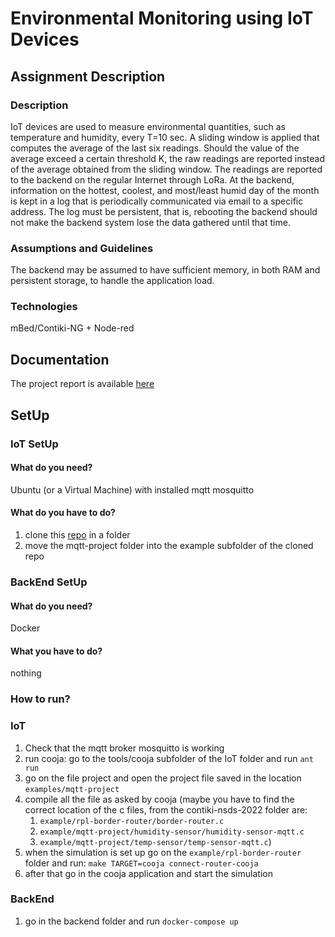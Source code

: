 # Environmental Monitoring using IoT Devices 

## Assignment Description

### Description

IoT devices are used to measure environmental quantities, such as temperature and humidity, every T=10 sec.  A sliding window is applied that computes the average of the last six readings.  Should the value of the average exceed a certain threshold K, the raw readings are reported instead of the average obtained from the sliding window. The readings are reported to the backend on the regular Internet through LoRa. At the backend, information on the hottest, coolest, and most/least humid day of the month is kept in a log that is periodically communicated via email to a specific address. The log must be persistent, that is, rebooting the backend should not make the backend system lose the data gathered until that time.

### Assumptions and Guidelines

The backend may be assumed to have sufficient memory, in both RAM and persistent storage, to handle the application load.

### Technologies 

mBed/Contiki-NG + Node-red

## Documentation

The project report is available [here](https://stefanofossati.github.io/NSDS-projects/documents/1-environmental-monitoring-using-IoT-devices/Report-EnvironmentalMonitoringUsingIoTDevices.pdf)

## SetUp

### IoT SetUp

#### What do you need?
Ubuntu (or a Virtual Machine) with installed mqtt mosquitto

#### What do you have to do?
1. clone this [repo](https://bitbucket.org/neslabpolimi/contiki-ng-nsds-22/src/develop/) in a folder
2. move the mqtt-project folder into the example subfolder of the cloned repo

### BackEnd SetUp

#### What do you need?

Docker

#### What you have to do?

nothing


### How to run?

### IoT

1. Check that the mqtt broker mosquitto is working
2. run cooja: go to the tools/cooja subfolder of the IoT folder and run ``ant run ``
3. go on the file project and open the project file saved in the location ``examples/mqtt-project``
4. compile all the file as asked by cooja (maybe you have to find the correct location of the c files, from the contiki-nsds-2022 folder are: 
    1. ``example/rpl-border-router/border-router.c``
    2.    ``example/mqtt-project/humidity-sensor/humidity-sensor-mqtt.c``
    3. ``example/mqtt-project/temp-sensor/temp-sensor-mqtt.c``)
5. when the simulation is set up go on the ``example/rpl-border-router`` folder and run: ``make TARGET=cooja connect-router-cooja``
6. after that go in the cooja application and start the simulation

### BackEnd
1. go in the backend folder and run ``docker-compose up``

